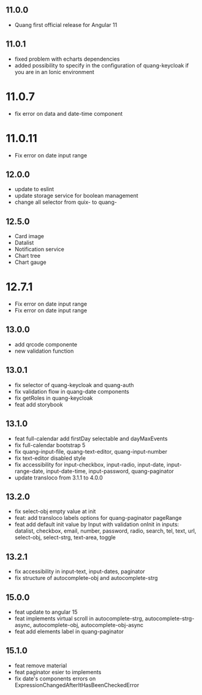 ## 11.0.0

* Quang first official release for Angular 11

## 11.0.1

* fixed problem with echarts dependencies
* added possibility to specify in the configuration of quang-keycloak if you are in an Ionic environment

# 11.0.7

* fix error on data and date-time component

# 11.0.11

* Fix error on date input range

## 12.0.0

* update to eslint
* update storage service for boolean management
* change all selector from quix- to quang-

## 12.5.0

* Card image
* Datalist
* Notification service
* Chart tree
* Chart gauge

# 12.7.1

* Fix error on date input range
* Fix error on date input range

## 13.0.0

* add qrcode componente
* new validation function

## 13.0.1

* fix selector of quang-keycloak and quang-auth
* fix validation flow in quang-date components
* fix getRoles in quang-keycloak
* feat add storybook

## 13.1.0

* feat full-calendar add firstDay selectable and dayMaxEvents
* fix full-calendar bootstrap 5
* fix quang-input-file, quang-text-editor, quang-input-number
* fix text-editor disabled style
* fix accessibility for input-checkbox, input-radio, input-date, input-range-date, input-date-time, input-password, quang-paginator
* update transloco from 3.1.1 to 4.0.0

## 13.2.0

* fix select-obj empty value at init
* feat: add transloco labels options for quang-paginator pageRange
* feat add default init value by Input with validation onInit in inputs: datalist, checkbox, email, number, password, radio, search, tel, text, url, select-obj, select-strg, text-area, toggle

## 13.2.1
* fix accessibility in input-text, input-dates, paginator
* fix structure of autocomplete-obj and autocomplete-strg

## 15.0.0
* feat update to angular 15
* feat implements virtual scroll in autocomplete-strg, autocomplete-strg-async, autocomplete-obj, autocomplete-obj-async
* feat add elements label in quang-paginator

## 15.1.0
* feat remove material
* feat paginator esier to implements
* fix date's components errors on ExpressionChangedAfterItHasBeenCheckedError